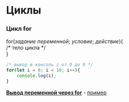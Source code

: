 # Циклы 

### Цикл **for**  

for(*задание переменной*; *условие*; *действие*){  
    /* тело цикла */  
}  
```javascript
/* вывод в консоль i от 0 до 9 */
for(let i = 0; i < 10; i++){
    console.log(i);
}   
```
[**Вывод переменной через for**](https://github.com/VipBender/JavaScript/blob/master/JS/Cycle/CycleFor.html)
\-
[пример](https://codepen.io/VipBender/pen/bGdQKqW)  
